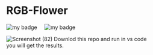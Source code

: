 # RGB-Flower
![my badge](https://img.shields.io/badge/Made%20with-Python-blue?style=for-the-badge&logo=flutter)  &nbsp;  &nbsp; ![my badge](https://img.shields.io/github/last-commit/Shubh99992/RGB-Flower?style=for-the-badge)

![Screenshot (82)](https://github.com/Shubh99992/RGB-Flower/assets/105529358/746de473-aa98-42f0-8e72-543f6b5f8fe2)
Downlod this repo and run in vs code\
you will get the results.
